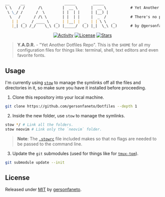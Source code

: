 ```markdown
__     __                  _____        _____      
\ \   / /      /\         |  __ \      |  __ \           # Yet Another Dotfiles Repo.
 \ \_/ /      /  \        | |  | |     | |__) |          
  \   /      / /\ \       | |  | |     |  _  /           # There's no place like `$HOME`. 
   | |  _   / ____ \   _  | |__| |  _  | | \ \   _       
   |_| (_) /_/    \_\ (_) |_____/  (_) |_|  \_\ (_)      # by @gersonfaneto

```

<div align="center">

[![Activity](https://img.shields.io/github/last-commit/gersonfaneto/YADR?color=blue&style=for-the-badge&logo=git)](https://github.com/gersonfaneto/YADR/commit/main)
[![License](https://img.shields.io/github/license/gersonfaneto/YADR?color=blue&style=for-the-badge)](https://github.com/gersonfaneto/YADR/blob/main/LICENSE)
[![Stars](https://img.shields.io/github/stars/gersonfaneto/YADR?color=blue&style=for-the-badge&logo=github)](https://github.com/gersonfaneto/YADR)

</div>

> **Y.A.D.R.** - "Yet Another Dotfiles Repo". This is the `$HOME` for all my
> configuration files for things like: terminal, shell, text editors and even
> favorite fonts.

## Usage

I'm currently using [`stow`](https://www.gnu.org/software/stow/) to manage
the symlinks off all the files and directories in it, so make sure you have
it installed before proceeding.

1. Clone this repository into your local machine.

```bash
git clone https://github.com/gersonfaneto/Dotfiles --depth 1
```

2. Inside the new folder, use `stow` to manage the symlinks.

```bash
stow */ # Link all the folders.
stow neovim # Link only the `neovim` folder.
```

> **Note**: The [`.stowrc`](https://github.com/gersonfaneto/YADR/blob/main/.stowrc)
> file included makes so that no flags are needed to be passed to the command line.

3. Update the `git` submodules (used for things like for [`tmux-tpm`](https://github.com/tmux-plugins/tpm)).

```bash
git submodule update --init
```

## License

Released under [MIT](https://github.com/gersonfaneto/Dotfiles/blob/main/LICENSE) by [gersonfaneto](https://github.com/gersonfaneto).
